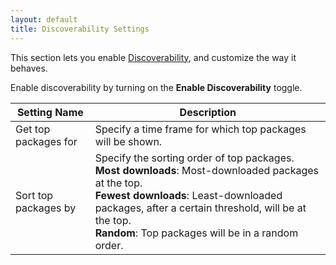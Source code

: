 ```yaml
---
layout: default
title: Discoverability Settings
---
```


This section lets you enable [Discoverability](/package-operations/workflows/discoverability-workflow.html), and customize the way it behaves.

Enable discoverability by turning on the **Enable Discoverability** toggle.

| Setting Name         | Description                                                  |
| -------------------- | ------------------------------------------------------------ |
| Get top packages for | Specify a time frame for which top packages will be shown.   |
| Sort top packages by | Specify the sorting order of top packages.<br />**Most downloads**: Most-downloaded packages at the top.<br />**Fewest downloads**: Least-downloaded packages, after a certain threshold, will be at the top.<br />**Random**: Top packages will be in a random order. |

